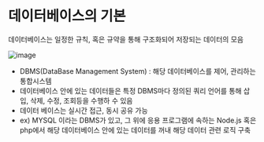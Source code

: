 # 데이터베이스의 기본

데이터베이스는 일정한 규칙, 혹은 규약을 통해 구조화되어 저장되는 데이터의 모음


![image](https://github.com/zeunxx/algorithm/assets/81572478/74d213ec-64f7-4d3d-af27-f510bd79ccf5)



- DBMS(DataBase Management System) : 해당 데이터베이스를 제어, 관리하는 통합시스템
- 데이터베이스 안에 있는 데이터들은 특정 DBMS마다 정의된 쿼리 언어를 통해 삽입, 삭제, 수정, 조회등을 수행하 수 있음
- 데이터 베이스는 실시간 접근, 동시 공유 가능
-  ex) MYSQL 이라는 DBMS가 있고, 그 위에 응용 프로그램에 속하는 Node.js 혹은 php에서 해당 데이터베이스 안에 있는 데이터를 꺼내 해당 데이터 관련 로직 구축